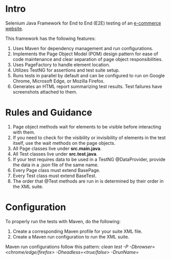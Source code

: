 # Intro
Selenium Java Framework for End to End (E2E) testing of an [e-commerce website](https://www.rahulshettyacademy.com/loginpagePractise/). 

This framework has the following features:
1. Uses Maven for dependency management and run configurations.
2. Implements the Page Object Model (POM) design pattern for ease of code maintenance and clear separation of page object responsibilities.
3. Uses PageFactory to handle element location.
4. Utilizes TestNG for assertions and test suite setup.
5. Runs tests in parallel by default and can be configured to run on Google Chrome, Microsoft Edge, or Mozilla Firefox.
6. Generates an HTML report summarizing test results. Test failures have screenshots attached to them.

# Rules and Guidance
1. Page object methods wait for elements to be visible before interacting with them. 
2. If you need to check for the visibility or invisibility of elements in the test itself, use the wait methods on the page objects.
3. All Page classes live under **src.main.java**.
4. All Test classes live under **src.test.java**.
5. If your test requires data to be used in a TestNG @DataProvider, provide the data in a .json file of the same name.
6. Every Page class must extend BasePage.
7. Every Test class must extend BaseTest.
8. The order that @Test methods are run in is determined by their order in the XML suite.

# Configuration
To properly run the tests with Maven, do the following:
1. Create a corresponding Maven profile for your suite XML file.
2. Create a Maven run configuration to run the XML suite.

Maven run configurations follow this pattern: 
_clean test -P<Name of test suite> -Dbrowser=<chrome/edge/firefox> -Dheadless=<true/false> -DrunName=<Name of this test run>_
